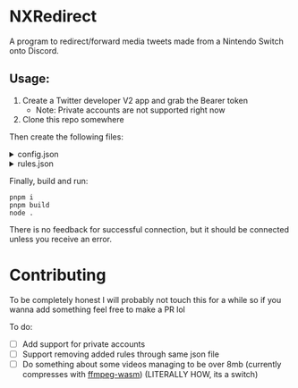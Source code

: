 # NXRedirect

A program to redirect/forward media tweets made from a Nintendo Switch onto Discord. 

## Usage:

1. Create a Twitter developer V2 app and grab the Bearer token
   - Note: Private accounts are not supported right now
2. Clone this repo somewhere


Then create the following files:

<details>
<summary>config.json</summary>
  
```json
{
    "checkSource": true,
    "autoReconnect": true,
    "logDebug": false,
    "token": "The bearer access token from your twitter app",
    "webhookUrl": "Discord webhook url to send stuff into"
}
```
`checkSource` will check the if the tweet source is tweeted from a switch ("Nintendo Switch Share")
`autoReconnect` will automatically reconnect to twitter if it drops
`logDebug` will log extra info like the tweet response to the console

----
</details>

<details>
<summary>rules.json</summary>

`value`: The filters and keywords to check against, works similar to twitter search
  - You can find a list of filter operators [here](https://developer.twitter.com/en/docs/twitter-api/tweets/search/integrate/build-a-query#list)
  
`tag`: Basically a display name for the value

Example:
```json
[
    {
        "value": "from:SplatoonNA has:media",
        "tag": "Media from Splatoon NA"
    },
    {
        "value": "from:ProChara -is:retweet has:media",
        "tag": "i am good at splatoon"
    },
    {
        "value": "from:azulcrescent has:media",
        "tag": "test tag"
    }
]
```
----
</details>

Finally, build and run:
```
pnpm i
pnpm build
node .
```

There is no feedback for successful connection, but it should be connected unless you receive an error.

# Contributing
To be completely honest I will probably not touch this for a while so if you wanna add something feel free to make a PR lol

To do:
- [ ] Add support for private accounts
- [ ] Support removing added rules through same json file
- [ ] Do something about some videos managing to be over 8mb (currently compresses with [ffmpeg-wasm](https://github.com/ffmpegwasm/ffmpeg.wasm)) (LITERALLY HOW, its a switch)
